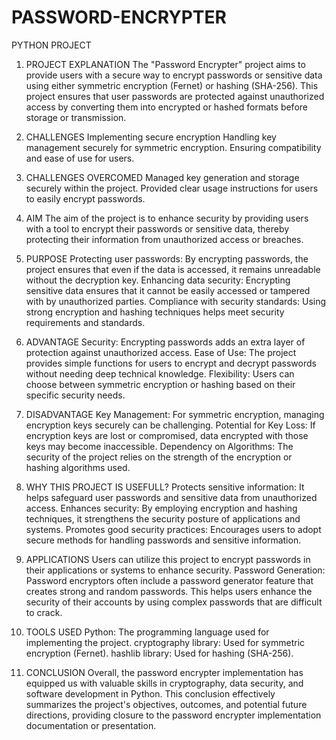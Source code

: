 # PASSWORD-ENCRYPTER
PYTHON PROJECT
1.	PROJECT EXPLANATION
The "Password Encrypter" project aims to provide users with a secure way to encrypt passwords or sensitive data using either symmetric encryption (Fernet) or hashing (SHA-256). This project ensures that user passwords are protected against unauthorized access by converting them into encrypted or hashed formats before storage or transmission.
2.	CHALLENGES
Implementing secure encryption 
Handling key management securely for symmetric encryption.
Ensuring compatibility and ease of use for users.

3.	CHALLENGES OVERCOMED
Managed key generation and storage securely within the project.
Provided clear usage instructions for users to easily encrypt passwords.

4.	AIM 
The aim of the project is to enhance security by providing users with a tool to encrypt their passwords or sensitive data, thereby protecting their information from unauthorized access or breaches.
5.	PURPOSE
Protecting user passwords: By encrypting passwords, the project ensures that even if the data is accessed, it remains unreadable without the decryption key.
Enhancing data security: Encrypting sensitive data ensures that it cannot be easily accessed or tampered with by unauthorized parties.
Compliance with security standards: Using strong encryption and hashing techniques helps meet security requirements and standards.

6.	ADVANTAGE
Security: Encrypting passwords adds an extra layer of protection against unauthorized access.
Ease of Use: The project provides simple functions for users to encrypt and decrypt passwords without needing deep technical knowledge.
Flexibility: Users can choose between symmetric encryption or hashing based on their specific security needs.

7.	DISADVANTAGE
Key Management: For symmetric encryption, managing encryption keys securely can be challenging.
Potential for Key Loss: If encryption keys are lost or compromised, data encrypted with those keys may become inaccessible.
Dependency on Algorithms: The security of the project relies on the strength of the encryption or hashing algorithms used.

8.	WHY THIS PROJECT IS USEFULL?
Protects sensitive information: It helps safeguard user passwords and sensitive data from unauthorized access.
Enhances security: By employing encryption and hashing techniques, it strengthens the security posture of applications and systems.
Promotes good security practices: Encourages users to adopt secure methods for handling passwords and sensitive information.

9.	APPLICATIONS
Users can utilize this project to encrypt passwords in their applications or systems to enhance security.
Password Generation: Password encryptors often include a password generator feature that creates strong and random passwords. This helps users enhance the security of their accounts by using complex passwords that are difficult to crack.

10.	TOOLS USED
Python: The programming language used for implementing the project.
cryptography library: Used for symmetric encryption (Fernet).
hashlib library: Used for hashing (SHA-256).
11.	CONCLUSION 
Overall, the password encrypter implementation has equipped us with valuable skills in cryptography, data security, and software development in Python. This conclusion effectively summarizes the project's objectives, outcomes, and potential future directions, providing closure to the password encrypter implementation documentation or presentation.
